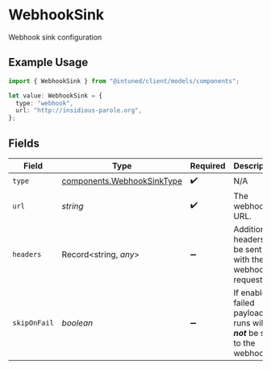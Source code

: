 # WebhookSink

Webhook sink configuration

## Example Usage

```typescript
import { WebhookSink } from "@intuned/client/models/components";

let value: WebhookSink = {
  type: "webhook",
  url: "http://insidious-parole.org",
};
```

## Fields

| Field                                                                    | Type                                                                     | Required                                                                 | Description                                                              |
| ------------------------------------------------------------------------ | ------------------------------------------------------------------------ | ------------------------------------------------------------------------ | ------------------------------------------------------------------------ |
| `type`                                                                   | [components.WebhookSinkType](../../models/components/webhooksinktype.md) | :heavy_check_mark:                                                       | N/A                                                                      |
| `url`                                                                    | *string*                                                                 | :heavy_check_mark:                                                       | The webhook URL.                                                         |
| `headers`                                                                | Record<string, *any*>                                                    | :heavy_minus_sign:                                                       | Additional headers to be sent with the webhook request.                  |
| `skipOnFail`                                                             | *boolean*                                                                | :heavy_minus_sign:                                                       | If enabled, failed payload runs will ***not*** be sent to the webhook.   |